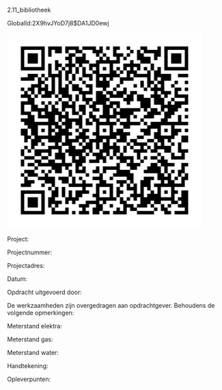 2.11_bibliotheek

GlobalId:2X9hvJYoD7j8$DA1JD0ewj

![picture](https://github.com/C-Claus/Data-Files/blob/master/QR_codes/KDV/2.11_bibliotheek.png)

Project:

Projectnummer:

Projectadres:

Datum:

Opdracht uitgevoerd door:

De werkzaamheden zijn overgedragen aan opdrachtgever. Behoudens de volgende opmerkingen:

Meterstand elektra:

Meterstand gas:

Meterstand water:

Handtekening:

Opleverpunten:
